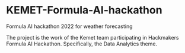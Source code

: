 # KEMET-Formula-AI-hackathon
Formula AI hackathon 2022 for weather forecasting

The project is the work of the Kemet team participating in Hackmakers Formula AI Hackathon. Specifically, the Data Analytics theme.
